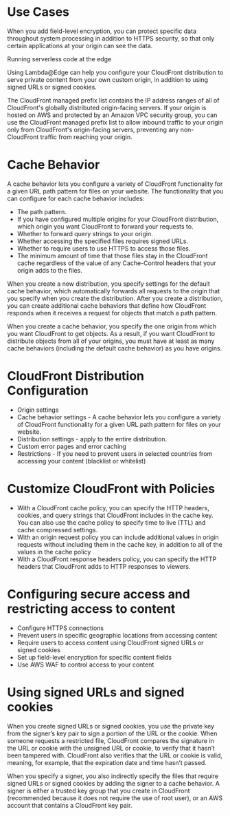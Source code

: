 
# Use Cases
When you add field-level encryption, you can protect specific data throughout system processing in addition to HTTPS security, so that only certain applications at your origin can see the data.

Running serverless code at the edge 

Using Lambda@Edge can help you configure your CloudFront distribution to serve private content from your own custom origin, in addition to using signed URLs or signed cookies.

The CloudFront managed prefix list contains the IP address ranges of all of CloudFront's globally distributed origin-facing servers. If your origin is hosted on AWS and protected by an Amazon VPC security group, you can use the CloudFront managed prefix list to allow inbound traffic to your origin only from CloudFront's origin-facing servers, preventing any non-CloudFront traffic from reaching your origin.

# Cache Behavior
A cache behavior lets you configure a variety of CloudFront functionality for a given URL path pattern for files on your website.  The functionality that you can configure for each cache behavior includes:
* The path pattern.
* If you have configured multiple origins for your CloudFront distribution, which origin you want CloudFront to forward your requests to.
* Whether to forward query strings to your origin.
* Whether accessing the specified files requires signed URLs.
* Whether to require users to use HTTPS to access those files.
* The minimum amount of time that those files stay in the CloudFront cache regardless of the value of any Cache-Control headers that your origin adds to the files.

When you create a new distribution, you specify settings for the default cache behavior, which automatically forwards all requests to the origin that you specify when you create the distribution. After you create a distribution, you can create additional cache behaviors that define how CloudFront responds when it receives a request for objects that match a path pattern. 

When you create a cache behavior, you specify the one origin from which you want CloudFront to get objects. As a result, if you want CloudFront to distribute objects from all of your origins, you must have at least as many cache behaviors (including the default cache behavior) as you have origins.

# CloudFront Distribution Configuration
* Origin settings
* Cache behavior settings - A cache behavior lets you configure a variety of CloudFront functionality for a given URL path pattern for files on your website.
* Distribution settings - apply to the entire distribution.
* Custom error pages and error caching
* Restrictions - If you need to prevent users in selected countries from accessing your content (blacklist or whitelist)

# Customize CloudFront with Policies
* With a CloudFront cache policy, you can specify the HTTP headers, cookies, and query strings that CloudFront includes in the cache key. You can also use the cache policy to specify time to live (TTL) and cache compressed settings.
* With an origin request policy you can include additional values in origin requests without including them in the cache key, in addition to all of the values in the cache policy
* With a CloudFront response headers policy, you can specify the HTTP headers that CloudFront adds to HTTP responses to viewers.

# Configuring secure access and restricting access to content
* Configure HTTPS connections
* Prevent users in specific geographic locations from accessing content
* Require users to access content using CloudFront signed URLs or signed cookies
* Set up field-level encryption for specific content fields
* Use AWS WAF to control access to your content

# Using signed URLs and signed cookies
When you create signed URLs or signed cookies, you use the private key from the signer’s key pair to sign a portion of the URL or the cookie. When someone requests a restricted file, CloudFront compares the signature in the URL or cookie with the unsigned URL or cookie, to verify that it hasn’t been tampered with. CloudFront also verifies that the URL or cookie is valid, meaning, for example, that the expiration date and time hasn’t passed.

When you specify a signer, you also indirectly specify the files that require signed URLs or signed cookies by adding the signer to a cache behavior. A signer is either a trusted key group that you create in CloudFront (recommended because it does not require the use of root user), or an AWS account that contains a CloudFront key pair. 
